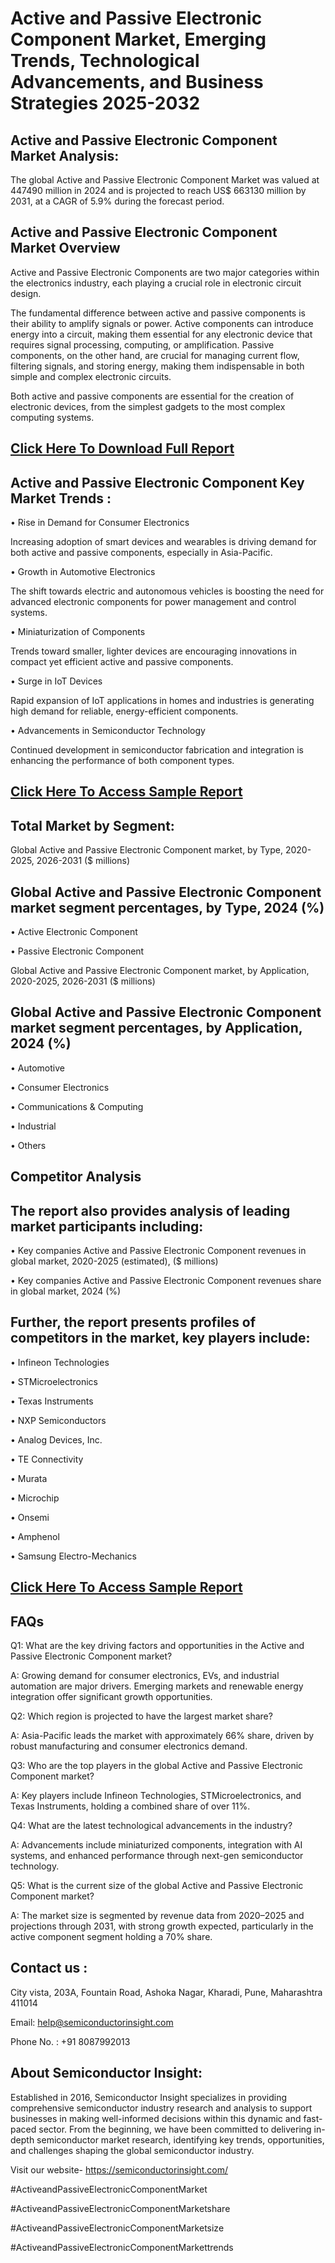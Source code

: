 Active and Passive Electronic Component Market, Emerging Trends, Technological Advancements, and Business Strategies 2025-2032
=
Active and Passive Electronic Component Market Analysis:
-
The global Active and Passive Electronic Component Market was valued at 447490 million in 2024 and is projected to reach US$ 663130 million by 2031, at a CAGR of 5.9% during the forecast period.

Active and Passive Electronic Component Market Overview
-
Active and Passive Electronic Components are two major categories within the electronics industry, each playing a crucial role in electronic circuit design.

The fundamental difference between active and passive components is their ability to amplify signals or power. Active components can introduce energy into a circuit, making them essential for any electronic device that requires signal processing, computing, or amplification. Passive components, on the other hand, are crucial for managing current flow, filtering signals, and storing energy, making them indispensable in both simple and complex electronic circuits.

Both active and passive components are essential for the creation of electronic devices, from the simplest gadgets to the most complex computing systems.

[Click Here To Download Full Report](https://semiconductorinsight.com/report/active-and-passive-electronic-component-market/)
-
Active and Passive Electronic Component Key Market Trends  :
-
•	Rise in Demand for Consumer Electronics

Increasing adoption of smart devices and wearables is driving demand for both active and passive components, especially in Asia-Pacific.

•	Growth in Automotive Electronics

The shift towards electric and autonomous vehicles is boosting the need for advanced electronic components for power management and control systems.

•	Miniaturization of Components

Trends toward smaller, lighter devices are encouraging innovations in compact yet efficient active and passive components.

•	Surge in IoT Devices

Rapid expansion of IoT applications in homes and industries is generating high demand for reliable, energy-efficient components.

•	Advancements in Semiconductor Technology

Continued development in semiconductor fabrication and integration is enhancing the performance of both component types.

[Click Here To Access Sample Report](https://semiconductorinsight.com/download-sample-report/?product_id=91043)
-
Total Market by Segment:
-
Global Active and Passive Electronic Component market, by Type, 2020-2025, 2026-2031 ($ millions)

Global Active and Passive Electronic Component market segment percentages, by Type, 2024 (%)
-
•	Active Electronic Component

•	Passive Electronic Component

Global Active and Passive Electronic Component market, by Application, 2020-2025, 2026-2031 ($ millions)

Global Active and Passive Electronic Component market segment percentages, by Application, 2024 (%)
-
•	Automotive

•	Consumer Electronics

•	Communications & Computing

•	Industrial

•	Others

Competitor Analysis
-
The report also provides analysis of leading market participants including:
-
•	Key companies Active and Passive Electronic Component revenues in global market, 2020-2025 (estimated), ($ millions)

•	Key companies Active and Passive Electronic Component revenues share in global market, 2024 (%)

Further, the report presents profiles of competitors in the market, key players include:
-
•	Infineon Technologies

•	STMicroelectronics

•	Texas Instruments

•	NXP Semiconductors

•	Analog Devices, Inc.

•	TE Connectivity

•	Murata

•	Microchip

•	Onsemi

•	Amphenol

•	Samsung Electro-Mechanics

[Click Here To Access Sample Report](https://semiconductorinsight.com/download-sample-report/?product_id=91043)
-
FAQs
-
Q1: What are the key driving factors and opportunities in the Active and Passive Electronic Component market?

A: Growing demand for consumer electronics, EVs, and industrial automation are major drivers. Emerging markets and renewable energy integration offer significant growth opportunities.

Q2: Which region is projected to have the largest market share?

A: Asia-Pacific leads the market with approximately 66% share, driven by robust manufacturing and consumer electronics demand.

Q3: Who are the top players in the global Active and Passive Electronic Component market?

A: Key players include Infineon Technologies, STMicroelectronics, and Texas Instruments, holding a combined share of over 11%.

Q4: What are the latest technological advancements in the industry?

A: Advancements include miniaturized components, integration with AI systems, and enhanced performance through next-gen semiconductor technology.

Q5: What is the current size of the global Active and Passive Electronic Component market?

A: The market size is segmented by revenue data from 2020–2025 and projections through 2031, with strong growth expected, particularly in the active component segment holding a 70% share.

Contact us : 
-
City vista, 203A, Fountain Road, Ashoka Nagar, Kharadi, Pune, Maharashtra 411014

Email: help@semiconductorinsight.com

Phone No. : +91 8087992013

About Semiconductor Insight:
-
Established in 2016, Semiconductor Insight specializes in providing comprehensive semiconductor industry research and analysis to support businesses in making well-informed decisions within this dynamic and fast-paced sector. From the beginning, we have been committed to delivering in-depth semiconductor market research, identifying key trends, opportunities, and challenges shaping the global semiconductor industry.

Visit our website- https://semiconductorinsight.com/

#ActiveandPassiveElectronicComponentMarket 

#ActiveandPassiveElectronicComponentMarketshare

#ActiveandPassiveElectronicComponentMarketsize

#ActiveandPassiveElectronicComponentMarkettrends 
 
 

